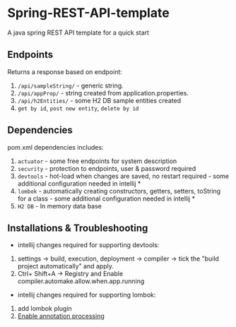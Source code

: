 # Spring-REST-API-template
A java spring REST API template for a quick start

## Endpoints
Returns a response based on endpoint:
1) `/api/sampleString/` - generic string.
2) `/api/appProp/` - string created from application.properties.
3) `/api/h2Entities/` - some H2 DB sample entities created
4) `get by id`, `post new entity`, `delete by id`

## Dependencies
pom.xml dependencies includes:
1) `actuator` - some free endpoints for system description
2) `security` - protection to endpoints, user & password required
3) `devtools` - hot-load when changes are saved, no restart required - some additional configuration needed in intellij *
4) `lombok` - automatically creating constructors, getters, setters, toString for a class - some additional configuration needed in intellij *
5) `H2 DB` - In memory data base

## Installations & Troubleshooting 

* intellij changes required for supporting devtools:
1) settings -> build, execution, deployment -> compiler -> tick the "build project automatically" and apply.
2) Ctrl+ Shift+A -> Registry and Enable compiler.automake.allow.when.app.running

* intellij changes required for supporting lombok:
1) add lombok plugin
2) [Enable annotation processing](https://www.jetbrains.com/help/idea/annotation-processors-support.html#e77a66d8)
